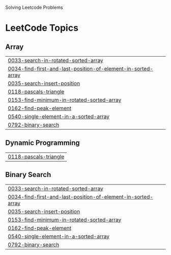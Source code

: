 Solving Leetcode Problems

<!---LeetCode Topics Start-->
# LeetCode Topics
## Array
|  |
| ------- |
| [0033-search-in-rotated-sorted-array](https://github.com/siddiquim27/DSA-LEETCODE/tree/master/0033-search-in-rotated-sorted-array) |
| [0034-find-first-and-last-position-of-element-in-sorted-array](https://github.com/siddiquim27/DSA-LEETCODE/tree/master/0034-find-first-and-last-position-of-element-in-sorted-array) |
| [0035-search-insert-position](https://github.com/siddiquim27/DSA-LEETCODE/tree/master/0035-search-insert-position) |
| [0118-pascals-triangle](https://github.com/siddiquim27/DSA-LEETCODE/tree/master/0118-pascals-triangle) |
| [0153-find-minimum-in-rotated-sorted-array](https://github.com/siddiquim27/DSA-LEETCODE/tree/master/0153-find-minimum-in-rotated-sorted-array) |
| [0162-find-peak-element](https://github.com/siddiquim27/DSA-LEETCODE/tree/master/0162-find-peak-element) |
| [0540-single-element-in-a-sorted-array](https://github.com/siddiquim27/DSA-LEETCODE/tree/master/0540-single-element-in-a-sorted-array) |
| [0792-binary-search](https://github.com/siddiquim27/DSA-LEETCODE/tree/master/0792-binary-search) |
## Dynamic Programming
|  |
| ------- |
| [0118-pascals-triangle](https://github.com/siddiquim27/DSA-LEETCODE/tree/master/0118-pascals-triangle) |
## Binary Search
|  |
| ------- |
| [0033-search-in-rotated-sorted-array](https://github.com/siddiquim27/DSA-LEETCODE/tree/master/0033-search-in-rotated-sorted-array) |
| [0034-find-first-and-last-position-of-element-in-sorted-array](https://github.com/siddiquim27/DSA-LEETCODE/tree/master/0034-find-first-and-last-position-of-element-in-sorted-array) |
| [0035-search-insert-position](https://github.com/siddiquim27/DSA-LEETCODE/tree/master/0035-search-insert-position) |
| [0153-find-minimum-in-rotated-sorted-array](https://github.com/siddiquim27/DSA-LEETCODE/tree/master/0153-find-minimum-in-rotated-sorted-array) |
| [0162-find-peak-element](https://github.com/siddiquim27/DSA-LEETCODE/tree/master/0162-find-peak-element) |
| [0540-single-element-in-a-sorted-array](https://github.com/siddiquim27/DSA-LEETCODE/tree/master/0540-single-element-in-a-sorted-array) |
| [0792-binary-search](https://github.com/siddiquim27/DSA-LEETCODE/tree/master/0792-binary-search) |
<!---LeetCode Topics End-->